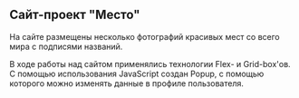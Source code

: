 Сайт-проект "Место"
--------------------------
На сайте размещены несколько фотографий красивых мест со всего мира с подписями названий.

В ходе работы над сайтом применялись технологии Flex- и Grid-box'ов.
С помощью использования JavaScript создан Popup, с помощью которого можно изменять
данные в профиле пользователя. 

